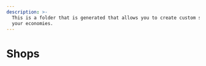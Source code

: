 ```yaml
---
description: >-
  This is a folder that is generated that allows you to create custom shops for
  your economies.
---
```


# Shops

